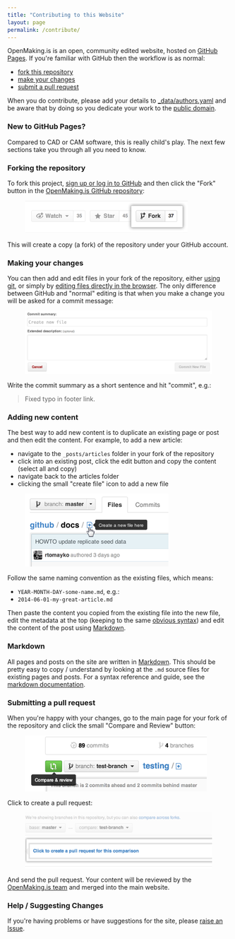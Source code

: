```yaml
---
title: "Contributing to this Website"
layout: page
permalink: /contribute/
---
```


OpenMaking.is is an open, community edited website, hosted on [GitHub Pages][].
If you're familiar with GitHub then the workflow is as normal:

* [fork this repository](#forking-the-repository)
* [make your changes](#making-your-changes)
* [submit a pull request](#submitting-a-pull-request)

When you do contribute, please add your details to [_data/authors.yaml][] and be
aware that by doing so you dedicate your work to the [public domain][].

### New to GitHub Pages?

Compared to CAD or CAM software, this is really child's play. The next few
sections take you through all you need to know.

### Forking the repository

To fork this project, [sign up or log in to GitHub][] and then click the "Fork"
button in the [OpenMaking.is GitHub repository][]:

<figure>
  <a href="https://help.github.com/articles/fork-a-repo">
    <img src="/gfx/Bootcamp-Fork.png" class="img-thumbnail"
        style="width: 369px"
    /></a>
</figure>

This will create a copy (a fork) of the repository under your GitHub account.

### Making your changes

You can then add and edit files in your fork of the repository, either
[using git][], or simply by [editing files directly in the browser][].
The only difference between GitHub and "normal" editing is that when you
make a change you will be asked for a commit message:

<figure>
  <a href="https://help.github.com/articles/editing-files">
    <img src="/gfx/commit_message_summary.png" class="img-thumbnail"
        style="738px"
    /></a>
</figure>

Write the commit summary as a short sentence and hit "commit", e.g.:

> Fixed typo in footer link.

### Adding new content

The best way to add new content is to duplicate an existing page or post and
then edit the content. For example, to add a new article:

* navigate to the `_posts/articles` folder in your fork of the repository
* click into an existing post, click the edit button and copy the content
  (select all and copy)
* navigate back to the articles folder
* clicking the small "create file" icon to add a new file

<figure>
  <a href="https://help.github.com/articles/creating-new-files">
    <img src="/gfx/create_new_file.jpeg" class="img-thumbnail"
        style="width: 325px"
    /></a>
</figure>

Follow the same naming convention as the existing files, which means:

* `YEAR-MONTH-DAY-some-name.md`, e.g.:
* `2014-06-01-my-great-article.md`

Then paste the content you copied from the existing file into the new file,
edit the metadata at the top (keeping to the same [obvious syntax][]) and
edit the content of the post using [Markdown][].

### Markdown

All pages and posts on the site are written in [Markdown][]. This should be
pretty easy to copy / understand by looking at the `.md` source files for
existing pages and posts. For a syntax reference and guide, see the
[markdown documentation][].

### Submitting a pull request

When you're happy with your changes, go to the main page for your fork of
the repository and click the small "Compare and Review" button:

<figure>
  <a href="https://help.github.com/articles/creating-a-pull-request">
    <img src="/gfx/pull-request-start-review-button.png"
        class="img-thumbnail"
        style="width: 412px"
    /></a>
</figure>

Click to create a pull request:

<figure>
  <a href="https://help.github.com/articles/creating-a-pull-request">
    <img src="/gfx/pull-request-click-to-create.png"
        class="img-thumbnail"
        style="width: 536px"
    /></a>
</figure>

And send the pull request. Your content will be reviewed by the
[OpenMaking.is team][] and merged into the main website.

### Help / Suggesting Changes

If you're having problems or have suggestions for the site, please
[raise an Issue][].

[_data/authors.yaml]: https://github.com/opendesk/openmaking.is/blob/gh-pages/_data/authors.yaml
[editing files directly in the browser]: https://help.github.com/articles/editing-files
[github pages]: https://pages.github.com/
[jekyll]: http://jekyllrb.com
[jekyll website]: http://jekyllrb.com/
[markdown]: http://daringfireball.net/projects/markdown/
[markdown documentation]: http://daringfireball.net/projects/markdown/basics
[obvious syntax]: http://jekyllrb.com/docs/frontmatter/
[on github]: https://github.com/opendesk/openmaking.is
[openmaking.is gitHub repository]: https://github.com/opendesk/openmaking.is
[openmaking.is team]: /about/
[public domain]: https://github.com/opendesk/openmaking.is/blob/gh-pages/UNLICENSE
[raise an issue]: https://github.com/opendesk/openmaking.is/issues
[sign up or log in to github]: https://github.com
[using git]: http://git-scm.com/
